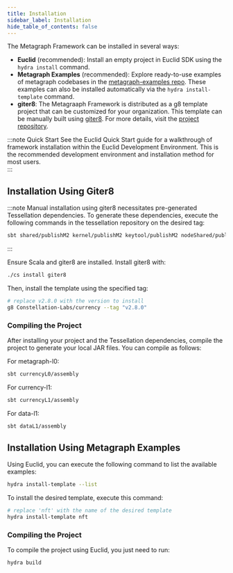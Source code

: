 ```yaml
---
title: Installation
sidebar_label: Installation
hide_table_of_contents: false
---
```


The Metagraph Framework can be installed in several ways:

- **Euclid** (recommended): Install an empty project in Euclid SDK using the `hydra install` command. 
- **Metagraph Examples** (recommended): Explore ready-to-use examples of metagraph codebases in the [metagraph-examples repo](https://github.com/Constellation-Labs/metagraph-examples). These examples can also be installed automatically via the `hydra install-template` command.
- **giter8**: The Metagraaph Framework is distributed as a g8 template project that can be customized for your organization. This template can be manually built using [giter8](http://www.foundweekends.org/giter8/). For more details, visit the [project repository](https://github.com/Constellation-Labs/currency.g8).

:::note Quick Start
See the Euclid Quick Start guide for a walkthrough of framework installation within the Euclid Development Environment. This is the recommended development environment and installation method for most users.  
:::

## Installation Using Giter8
:::note
Manual installation using giter8 necessitates pre-generated Tessellation dependencies. To generate these dependencies, execute the following commands in the tessellation repository on the desired tag:
```bash
sbt shared/publishM2 kernel/publishM2 keytool/publishM2 nodeShared/publishM2 dagL1/publishM2 currencyL0/publishM2 currencyL1/publishM2
```
:::

Ensure Scala and giter8 are installed. Install giter8 with:

```bash
./cs install giter8
```

Then, install the template using the specified tag:

```bash
# replace v2.8.0 with the version to install
g8 Constellation-Labs/currency --tag "v2.8.0" 
```

### Compiling the Project

After installing your project and the Tessellation dependencies, compile the project to generate your local JAR files. You can compile as follows:

For metagraph-l0:

```bash
sbt currencyL0/assembly
```

For currency-l1:

```bash
sbt currencyL1/assembly
```
For data-l1:

```bash
sbt dataL1/assembly
```

## Installation Using Metagraph Examples

Using Euclid, you can execute the following command to list the available examples:
```bash
hydra install-template --list
```

To install the desired template, execute this command:

```bash
# replace 'nft' with the name of the desired template
hydra install-template nft
```

### Compiling the Project

To compile the project using Euclid, you just need to run:
```bash
hydra build
```